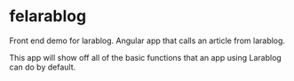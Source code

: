 # felarablog
Front end demo for larablog. Angular app that calls an article from larablog.

This app will show off all of the basic functions that an app using Larablog can do by default. 
